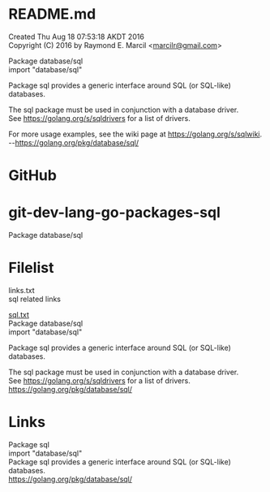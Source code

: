 # README.md  
Created Thu Aug 18 07:53:18 AKDT 2016  
Copyright (C) 2016 by Raymond E. Marcil &lt;marcilr@gmail.com&gt;  


Package database/sql  
import "database/sql"  

Package sql provides a generic interface around SQL (or SQL-like) databases.  

The sql package must be used in conjunction with a database driver.  
See https://golang.org/s/sqldrivers for a list of drivers.  

For more usage examples, see the wiki page at https://golang.org/s/sqlwiki.  
--https://golang.org/pkg/database/sql/  

GitHub  
======  
# git-dev-lang-go-packages-sql  
Package database/sql  


Filelist  
========  
links.txt  
  sql related links  

[sql.txt](https://github.com/marcilr/git-dev-lang-go-packages-sql/blob/master/sql.txt)  
  Package database/sql  
  import "database/sql"  

  Package sql provides a generic interface around SQL (or SQL-like) databases.  

  The sql package must be used in conjunction with a database driver.  
  See https://golang.org/s/sqldrivers for a list of drivers.
  https://golang.org/pkg/database/sql/  


Links  
=====  
Package sql  
import "database/sql"  
Package sql provides a generic interface around SQL (or SQL-like) databases.  
https://golang.org/pkg/database/sql/  
